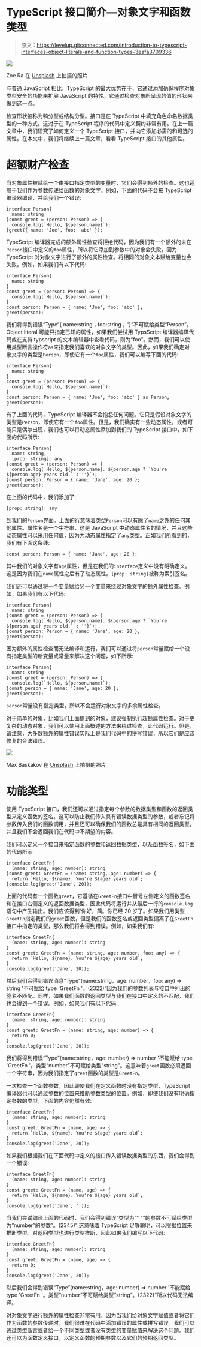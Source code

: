# TypeScript 接口简介—对象文字和函数类型

> 原文：<https://levelup.gitconnected.com/introduction-to-typescript-interfaces-object-literals-and-function-types-3eafa3709336>

![](img/f84e665e5d870e0520b9d4f326bb4a1b.png)

Zoe Ra 在 [Unsplash](https://unsplash.com?utm_source=medium&utm_medium=referral) 上拍摄的照片

与普通 JavaScript 相比，TypeScript 的最大优势在于，它通过添加确保程序对象类型安全的功能来扩展 JavaScript 的特性。它通过检查对象所呈现的值的形状来做到这一点。

检查形状被称为鸭分型或结构分型。接口是在 TypeScript 中填充角色命名数据类型的一种方式。这对于在 TypeScript 程序的代码中定义契约非常有用。在上一篇文章中，我们研究了如何定义一个 TypeScript 接口，并向它添加必需的和可选的属性。在本文中，我们将继续上一篇文章，看看 TypeScript 接口的其他属性。

# 超额财产检查

当对象属性被赋给一个由接口指定类型的变量时，它们会得到额外的检查。这也适用于我们作为参数传递给函数的对象文字。例如，下面的代码不会被 TypeScript 编译器编译，并给我们一个错误:

```
interface Person{
  name: string
}const greet = (person: Person) => {
  console.log(`Hello, ${person.name}`);
}greet({ name: 'Joe', foo: 'abc' });
```

TypeScript 编译器完成的额外属性检查将拒绝代码，因为我们有一个额外的未在`Person`接口中定义的`foo`属性，所以将它添加到参数中的对象会失败，因为 TypeScript 对对象文字进行了额外的属性检查。将相同的对象文本赋给变量也会失败。例如，如果我们有以下代码:

```
interface Person{
  name: string
}
const greet = (person: Person) => {
  console.log(`Hello, ${person.name}`);
}
const person: Person = { name: 'Joe', foo: 'abc' };
greet(person);
```

我们将得到错误“Type“{ name:string；foo:string；“}”不可赋给类型“Person”。Object literal 可能只指定已知的属性，如果我们尝试用 TypsScript 编译器编译代码或在支持 typscript 的文本编辑器中查看代码，则为“foo”。然而，我们可以使用类型断言操作符`as`来指定我们喜欢的对象文字的类型。因此，如果我们确定对象文字的类型是`Person`，即使它有一个`foo`属性，我们可以编写下面的代码:

```
interface Person{
  name: string
}
const greet = (person: Person) => {
  console.log(`Hello, ${person.name}`);
}
const person: Person = { name: 'Joe', foo: 'abc' } as Person;
greet(person);
```

有了上面的代码，TypeScript 编译器不会抱怨任何问题。它只是假设对象文字的类型是`Person`，即使它有一个`foo`属性。但是，我们确实有一些动态属性，或者可能只是偶尔出现，我们也可以将动态属性添加到我们的 TypeScript 接口中，如下面的代码所示:

```
interface Person{
  name: string,
  [prop: string]: any
}const greet = (person: Person) => {
  console.log(`Hello, ${person.name}. ${person.age ? `You're ${person.age} years old.` : ''}`);
}const person: Person = { name: 'Jane', age: 20 };
greet(person);
```

在上面的代码中，我们添加了:

```
[prop: string]: any
```

到我们的`Person`界面。上面的行意味着类型`Person`可以有除了`name`之外的任何其他属性。属性名是一个字符串，这是 JavaScript 中动态属性名的情况，并且这些动态属性可以采用任何值，因为为动态属性指定了`any`类型。正如我们所看到的，我们有下面这条线:

```
const person: Person = { name: 'Jane', age: 20 };
```

其中我们的对象文字有`age`属性，但是在我们的`interface`定义中没有明确定义。这是因为我们在`name`属性之后有了动态属性。`[prop: string]`被称为索引签名。

我们还可以通过将一个变量赋给另一个变量来绕过对象文字的额外属性检查。例如，如果我们有以下代码:

```
interface Person{
  name: string
}const greet = (person: Person) => {
  console.log(`Hello, ${person.name}. ${person.age ? `You're ${person.age} years old.` : ''}`);
}const person: Person = { name: 'Jane', age: 20 };
greet(person);
```

因为额外的属性检查而无法编译和运行，我们可以通过将`person`常量赋给一个没有指定类型的新变量或常量来解决这个问题，如下所示:

```
interface Person{
  name: string
}const greet = (person: Person) => {
  console.log(`Hello, ${person.name}`);
}const person = { name: 'Jane', age: 20 };
greet(person);
```

`person`常量没有指定类型，所以不会运行对象文字的多余属性检查。

对于简单的对象，比如我们上面提到的对象，建议强制执行超额属性检查。对于更复杂的动态对象，我们可以使用上面概述的方法来绕过检查，让代码运行。但是，请注意，大多数额外的属性错误实际上是我们代码中的拼写错误，所以它们是应该修复的合法错误。

![](img/36fdbbc993e45cbaa85a026c3c5a8af1.png)

Max Baskakov 在 [Unsplash](https://unsplash.com?utm_source=medium&utm_medium=referral) 上拍摄的照片

# 功能类型

使用 TypeScript 接口，我们还可以通过指定每个参数的数据类型和函数的返回类型来定义函数的签名。这可以防止我们传入具有错误数据类型的参数，或者忘记将参数传入我们的函数调用，并且还可以确保我们的函数总是具有相同的返回类型，并且我们不会返回我们在代码中不期望的内容。

我们可以定义一个接口来指定函数的参数和返回数据类型，以及函数签名，如下面的代码所示:

```
interface GreetFn{
  (name: string, age: number): string
}const greet: GreetFn = (name: string, age: number) => {
  return `Hello, ${name}. You're ${age} years old`;
}console.log(greet('Jane', 20));
```

上面的代码有一个函数`greet`，它遵循在`GreetFn`接口中冒号左侧定义的函数签名和在接口右侧定义的返回数据类型，因此代码将运行并从最后一行的`console.log`语句中产生输出。我们应该得到'你好，简。你已经 20 岁了。如果我们用类型`GreetFn`指定我们的`greet`函数，但是我们的函数签名或返回类型偏离了在`GreetFn`接口中指定的类型，那么我们将会得到错误。例如，如果我们有:

```
interface GreetFn{
  (name: string, age: number): string
}
const greet: GreetFn = (name: string, age: number, foo: any) => {
  return `Hello, ${name}. You're ${age} years old`;
}
console.log(greet('Jane', 20));
```

然后我们会得到错误消息“Type”(name:string，age: number，foo: any) => string '不可赋给 type 'GreetFn '。(2322)“因为我们的参数列表与接口中列出的签名不匹配。同样，如果我们函数的返回类型与我们在接口中定义的不匹配，我们也会得到一个错误。例如，如果我们有以下代码:

```
interface GreetFn{
  (name: string, age: number): string
}
const greet: GreetFn = (name: string, age: number) => {
  return 0;
}
console.log(greet('Jane', 20));
```

我们将得到错误“Type”(name:string，age: number) => number '不能赋给 type 'GreetFn '。类型“number”不可赋给类型“string”。这意味着`greet`函数必须返回一个字符串，因为我们指定了`greet`函数的类型是`GreetFn`。

一次检查一个函数参数，因此即使我们在定义函数时没有指定类型，TypeScript 编译器也可以通过参数的位置来推断参数类型的位置。例如，即使我们没有明确指定参数的类型，下面的内容仍然有效:

```
interface GreetFn{
  (name: string, age: number): string
}
const greet: GreetFn = (name, age) => {
  return `Hello, ${name}. You're ${age} years old`;
}
console.log(greet('Jane', 20));
```

如果我们根据我们在下面代码中定义的接口传入错误数据类型的东西，我们会得到一个错误:

```
interface GreetFn{
  (name: string, age: number): string
}
const greet: GreetFn = (name, age) => {
  return `Hello, ${name}. You're ${age} years old`;
}
console.log(greet('Jane', ''));
```

当我们尝试编译上面的代码时，我们会得到错误“类型为“" "”的参数不可赋给类型为“number”的参数”。(2345)".这意味着 TypeScript 足够聪明，可以根据位置来推断类型。对返回类型也进行类型推断，因此如果我们编写以下代码:

```
interface GreetFn{
  (name: string, age: number): string
}
const greet: GreetFn = (name, age) => {
  return 0;
}
console.log(greet('Jane', 20));
```

然后我们会得到错误“Type”(name:string，age: number) => number '不能赋给 type 'GreetFn '。类型“number”不可赋给类型“string”。(2322)“所以代码无法编译。

对对象文字进行额外的属性检查非常有用，因为当我们给对象文字赋值或者将它们作为函数的参数传递时，我们很难在代码中添加错误的属性或拼写错误。我们可以通过类型断言或者给一个不同类型或者没有类型的变量赋值来解决这个问题。我们还可以为函数定义接口，以定义函数的预期参数以及它们的预期返回类型。